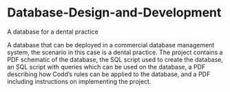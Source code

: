 # Database-Design-and-Development
A database for a dental practice

A database that can be deployed in a commercial database management system, the scenario in this case is a dental practice. 
The project contains a PDF schematic of the database, the SQL script used to create the database, an SQL script with queries which can be used on the database, a PDF describing how Codd’s rules can be applied to the database, and a PDF including instructions on implementing the project.
